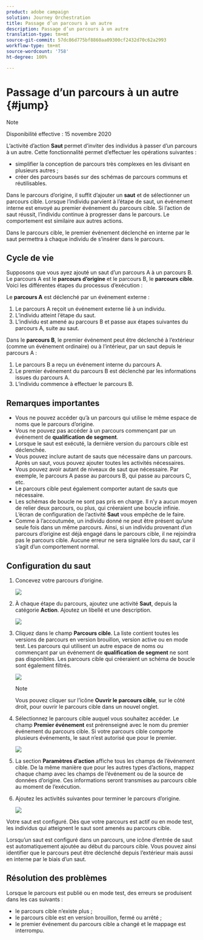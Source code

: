 ```yaml
---
product: adobe campaign
solution: Journey Orchestration
title: Passage d’un parcours à un autre
description: Passage d’un parcours à un autre
translation-type: tm+mt
source-git-commit: 57dc86d775bf8860aa09300cf2432d70c62a2993
workflow-type: tm+mt
source-wordcount: '758'
ht-degree: 100%

---
```



# Passage d’un parcours à un autre {#jump}

>[!NOTE]
>
>Disponibilité effective : 15 novembre 2020

L’activité d’action **Saut** permet d’inviter des individus à passer d’un parcours à un autre. Cette fonctionnalité permet d’effectuer les opérations suivantes :

* simplifier la conception de parcours très complexes en les divisant en plusieurs autres ;
* créer des parcours basés sur des schémas de parcours communs et réutilisables.

Dans le parcours d’origine, il suffit d’ajouter un **saut** et de sélectionner un parcours cible. Lorsque l’individu parvient à l’étape de saut, un événement interne est envoyé au premier événement du parcours cible. Si l’action de saut réussit, l’individu continue à progresser dans le parcours. Le comportement est similaire aux autres actions.

Dans le parcours cible, le premier événement déclenché en interne par le saut permettra à chaque individu de s’insérer dans le parcours.

## Cycle de vie

Supposons que vous ayez ajouté un saut d’un parcours A à un parcours B. Le parcours A est le **parcours d’origine** et le parcours B, le **parcours cible**.
Voici les différentes étapes du processus d’exécution :

Le **parcours A** est déclenché par un événement externe :

1. Le parcours A reçoit un événement externe lié à un individu.
1. L’individu atteint l’étape du saut.
1. L’individu est amené au parcours B et passe aux étapes suivantes du parcours A, suite au saut.

Dans le **parcours B**, le premier événement peut être déclenché à l’extérieur (comme un événement ordinaire) ou à l’intérieur, par un saut depuis le parcours A :

1. Le parcours B a reçu un événement interne du parcours A.
1. Le premier événement du parcours B est déclenché par les informations issues du parcours A.
1. L’individu commence à effectuer le parcours B.

## Remarques importantes

* Vous ne pouvez accéder qu’à un parcours qui utilise le même espace de noms que le parcours d’origine.
* Vous ne pouvez pas accéder à un parcours commençant par un événement de **qualification de segment**.
* Lorsque le saut est exécuté, la dernière version du parcours cible est déclenchée.
* Vous pouvez inclure autant de sauts que nécessaire dans un parcours. Après un saut, vous pouvez ajouter toutes les activités nécessaires.
* Vous pouvez avoir autant de niveaux de saut que nécessaire. Par exemple, le parcours A passe au parcours B, qui passe au parcours C, etc.
* Le parcours cible peut également comporter autant de sauts que nécessaire.
* Les schémas de boucle ne sont pas pris en charge. Il n’y a aucun moyen de relier deux parcours, ou plus, qui créeraient une boucle infinie. L’écran de configuration de l’activité **Saut** vous empêche de le faire.
* Comme à l’accoutumée, un individu donné ne peut être présent qu’une seule fois dans un même parcours. Ainsi, si un individu provenant d’un parcours d’origine est déjà engagé dans le parcours cible, il ne rejoindra pas le parcours cible. Aucune erreur ne sera signalée lors du saut, car il s’agit d’un comportement normal.

## Configuration du saut

1. Concevez votre parcours d’origine.

   ![](../assets/jump1.png)

1. À chaque étape du parcours, ajoutez une activité **Saut**, depuis la catégorie **Action**. Ajoutez un libellé et une description.

   ![](../assets/jump2.png)

1. Cliquez dans le champ **Parcours cible**.
La liste contient toutes les versions de parcours en version brouillon, version active ou en mode test. Les parcours qui utilisent un autre espace de noms ou commençant par un événement de **qualification de segment** ne sont pas disponibles. Les parcours cible qui créeraient un schéma de boucle sont également filtrés.

   ![](../assets/jump3.png)

   >[!NOTE]
   >
   >Vous pouvez cliquer sur l’icône **Ouvrir le parcours cible**, sur le côté droit, pour ouvrir le parcours cible dans un nouvel onglet.

1. Sélectionnez le parcours cible auquel vous souhaitez accéder.
Le champ **Premier événement** est prérenseigné avec le nom du premier événement du parcours cible. Si votre parcours cible comporte plusieurs événements, le saut n’est autorisé que pour le premier.

   ![](../assets/jump4.png)

1. La section **Paramètres d’action** affiche tous les champs de l’événement cible. De la même manière que pour les autres types d’actions, mappez chaque champ avec les champs de l’événement ou de la source de données d’origine. Ces informations seront transmises au parcours cible au moment de l’exécution.
1. Ajoutez les activités suivantes pour terminer le parcours d’origine.

   ![](../assets/jump5.png)

Votre saut est configuré. Dès que votre parcours est actif ou en mode test, les individus qui atteignent le saut sont amenés au parcours cible.

Lorsqu’un saut est configuré dans un parcours, une icône d’entrée de saut est automatiquement ajoutée au début du parcours cible. Vous pouvez ainsi identifier que le parcours peut être déclenché depuis l’extérieur mais aussi en interne par le biais d’un saut.

## Résolution des problèmes

Lorsque le parcours est publié ou en mode test, des erreurs se produisent dans les cas suivants :
* le parcours cible n’existe plus ;
* le parcours cible est en version brouillon, fermé ou arrêté ;
* le premier événement du parcours cible a changé et le mappage est interrompu.
